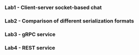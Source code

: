 ### Lab1 - Client-server socket-based chat
### Lab2 - Comparison of different serialization formats
### Lab3 - gRPC service
### Lab4 - REST service